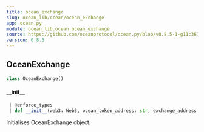 ```yaml
---
title: ocean_exchange
slug: ocean_lib/ocean/ocean_exchange
app: ocean.py
module: ocean_lib.ocean.ocean_exchange
source: https://github.com/oceanprotocol/ocean.py/blob/v0.8.5-1-g11c361d/ocean_lib/ocean/ocean_exchange.py
version: 0.8.5
---
```

## OceanExchange

```python
class OceanExchange()
```

#### \_\_init\_\_

```python
 | @enforce_types
 | def __init__(web3: Web3, ocean_token_address: str, exchange_address: str, config: Config) -> None
```

Initialises OceanExchange object.

